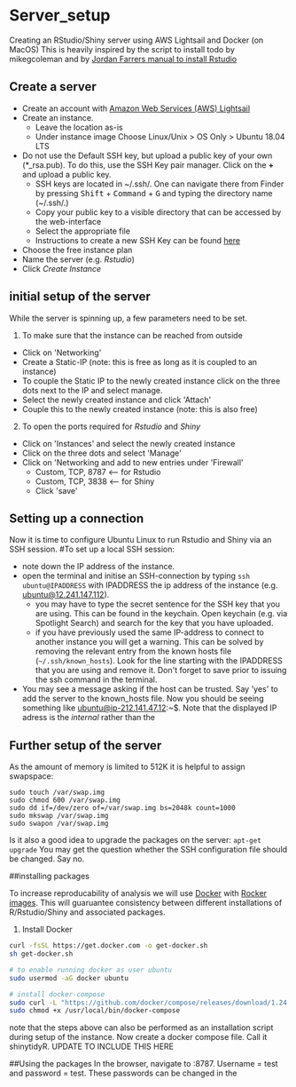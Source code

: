 # Server_setup
Creating an RStudio/Shiny server using AWS Lightsail and Docker (on MacOS)
This is heavily inspired by the script to install todo by mikegcoleman and by [Jordan Farrers manual to install Rstudio](https://jrfarrer.github.io/post/how-to-setup-rstudio-on-amazon-lightsail/)

## Create a server
- Create an account with [Amazon Web Services (AWS) Lightsail](https://lightsail.aws.amazon.com)
- Create an instance. 
  - Leave the location as-is
  - Under instance image Choose Linux/Unix > OS Only > Ubuntu 18.04 LTS
- Do not use the Default SSH key, but upload a public key of your own (\*_rsa.pub). To do this, use the SSH Key pair manager. Click on the **+** and upload a public key.
  - SSH keys are located in ~/.ssh/. One can navigate there from Finder by pressing <kbd>Shift</kbd> + <kbd>Command</kbd> + <kbd>G</kbd> and typing the directory name (~/.ssh/.)
  - Copy your public key to a visible directory that can be accessed by the web-interface
  - Select the appropriate file 
  - Instructions to create a new SSH Key can be found [here](https://help.github.com/en/enterprise/2.16/user/articles/generating-a-new-ssh-key-and-adding-it-to-the-ssh-agent)
- Choose the free instance plan
- Name the server (e.g. *Rstudio*)
- Click *Create Instance*
  
## initial setup of the server
While the server is spinning up, a few parameters need to be set. 
1) To make sure that the instance can be reached from outside
  - Click on 'Networking' 
  - Create a Static-IP (note: this is free as long as it is coupled to an instance)
  - To couple the Static IP to the newly created instance click on the three dots next to the IP and select manage.
  - Select the newly created instance and click 'Attach'
  - Couple this to the newly created instance (note: this is also free)
2) To open the ports required for *Rstudio* and *Shiny*
  - Click on 'Instances' and select the newly created instance
  - Click on the three dots and select 'Manage'
  - Click on 'Networking and add to new entries under 'Firewall'
    - Custom, TCP, 8787 <-- for Rstudio
    - Custom, TCP, 3838 <-- for Shiny
    - Click 'save'
    
## Setting up a connection
Now it is time to configure Ubuntu Linux to run Rstudio and Shiny via an SSH session.
#To set up a local SSH session:
  - note down the IP address of the instance.
  - open the terminal and initise an SSH-connection by typing `ssh ubuntu@IPADDRESS` with IPADDRESS the ip address of the instance (e.g. ubuntu@12.241.147.112).
    - you may have to type the secret sentence for the SSH key that you are using. This can be found in the keychain. Open keychain (e.g. via Spotlight Search) and search for the key that you have uploaded. 
    - if you have previously used the same IP-address to connect to another instance you will get a warning. This can be solved by removing the relevant entry from the known hosts file (`~/.ssh/known_hosts`). Look for the line starting with the IPADDRESS that you are using and remove it. Don't forget to save prior to issuing the ssh command in the terminal.
  - You may see a message asking if the host can be trusted. Say 'yes' to add the server to the known_hosts file.
Now you should be seeing something like ubuntu@ip-212.141.47.12:~$. Note that the displayed IP adress is the *internal* rather than the 

## Further setup of the server 
As the amount of memory is limited to 512K it is helpful to assign swapspace:
```
sudo touch /var/swap.img
sudo chmod 600 /var/swap.img
sudo dd if=/dev/zero of=/var/swap.img bs=2048k count=1000
sudo mkswap /var/swap.img
sudo swapon /var/swap.img
```

Is it also a good idea to upgrade the packages on the server:
`apt-get upgrade`
You may get the question whether the SSH configuration file should be changed. Say no.

##installing packages 

To increase reproducability of analysis we will use [Docker](https://www.docker.com/) with [Rocker images](https://www.rocker-project.org/images/). This will guaruantee consistency between different installations of R/Rstudio/Shiny and associated packages.
1) Install Docker
  ```bash
curl -fsSL https://get.docker.com -o get-docker.sh
sh get-docker.sh

# to enable running docker as user ubuntu
sudo usermod -aG docker ubuntu

# install docker-compose
sudo curl -L "https://github.com/docker/compose/releases/download/1.24.1/docker-compose-$(uname -s)-$(uname -m)" -o /usr/local/bin/docker-compose
sudo chmod +x /usr/local/bin/docker-compose

```
note that the steps above can also be performed as an installation script during setup of the instance.
Now create a docker compose file. Call it shinytidyR. UPDATE TO INCLUDE THIS HERE

##Using the packages
In the browser, navigate to <AWS IP address>:8787. Username = test and password = test. These passwords can be changed in the 
